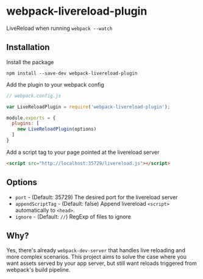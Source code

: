 # webpack-livereload-plugin

LiveReload when running `webpack --watch`

## Installation

Install the package

```
npm install --save-dev webpack-livereload-plugin
```

Add the plugin to your webpack config

```js
// webpack.config.js

var LiveReloadPlugin = require('webpack-livereload-plugin');

module.exports = {
  plugins: [
    new LiveReloadPlugin(options)
  ]
}
```

Add a script tag to your page pointed at the livereload server

```html
<script src="http://localhost:35729/livereload.js"></script>
```


## Options

- `port` - (Default: 35729) The desired port for the livereload server
- `appendScriptTag` - (Default: false) Append livereload `<script>`
                   automatically to `<head>`.
- `ignore` - (Default: `//`) RegExp of files to ignore

## Why?

Yes, there's already `webpack-dev-server` that handles live reloading
and more complex scenarios. This project aims to solve the case where
you want assets served by your app server, but still want reloads
triggered from webpack's build pipeline.
